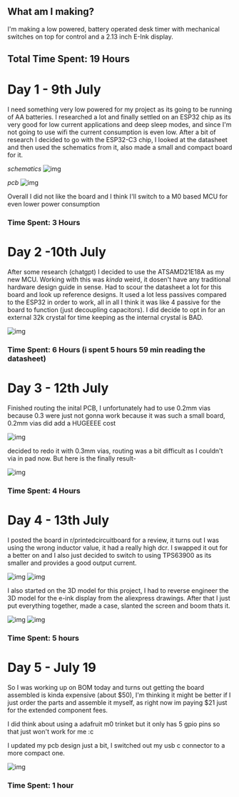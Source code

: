 ## What am I making?
I'm making a low powered, battery operated desk timer with mechanical switches on top for control and a 2.13 inch E-Ink display.

## Total Time Spent: 19 Hours


# Day 1 - 9th July

I need something very low powered for my project as its going to be running of AA batteries. I researched a lot and finally settled on an ESP32 chip as its very good for low current applications and deep sleep modes, and since I'm not going to use wifi the current consumption is even low. 
After a bit of research I decided to go with the ESP32-C3 chip, I looked at the datasheet and then used the schematics from it, also made a small and compact board for it.

*schematics*
![img](https://hc-cdn.hel1.your-objectstorage.com/s/v3/95c6eb723c4f715293f360107a32be8e4f391c3f_image.png)


*pcb*
![img](https://hc-cdn.hel1.your-objectstorage.com/s/v3/f6e2210cb788ba5f7ea8a2fc93cc0b6a42dfcacb_image.png)


Overall I did not like the board and I think I'll switch to a M0 based MCU for even lower power consumption

### Time Spent: 3 Hours

# Day 2 -10th July

After some research (chatgpt) I decided to use the ATSAMD21E18A as my new MCU.
Working with this was *kinda* weird, it dosen't have any traditional hardware design guide in sense. Had to scour the datasheet a lot for this board and look up reference designs.
It used a lot less passives compared to the ESP32 in order to work, all in all I think it was like 4 passive for the board to function (just decoupling capacitors). 
I did decide to opt in for an external 32k crystal for time keeping as the internal crystal is BAD.

![img](https://hc-cdn.hel1.your-objectstorage.com/s/v3/4d835407c11d3d2296a9850b8043d9db5a42488c_image.png)


### Time Spent: 6 Hours (i spent 5 hours 59 min reading the datasheet)
# Day 3 - 12th July

Finished routing the inital PCB, I unfortunately had to use 0.2mm vias because 0.3 were just not gonna work because it was such a small board, 0.2mm vias did add a HUGEEEE cost

![img](https://hc-cdn.hel1.your-objectstorage.com/s/v3/5d2d292f41019bdb1b945c2aaa00f80f1053b270_image.png)


decided to redo it with 0.3mm vias, routing was a bit difficult as I couldn't via in pad now.
But here is the finally result-

![img](https://hc-cdn.hel1.your-objectstorage.com/s/v3/2ecf76765e6c006eb0fbc3a581dd0e2de5f16d27_image.png)

### Time Spent: 4 Hours
# Day 4 - 13th July

I posted the board in r/printedcircuitboard for a review, it turns out I was using the wrong inductor value, it had a really high dcr. I swapped it out for a better on and I also just decided to switch to using TPS63900 as its smaller and provides a good output current.

![img](https://hc-cdn.hel1.your-objectstorage.com/s/v3/11b6c8295dd21298cfeb97b6e8001bedec81e23a_image.png)
![img](https://hc-cdn.hel1.your-objectstorage.com/s/v3/ae60904fc7c4ae8fd35e609b93a14e1a9af10e0a_image.png)


I also started on the 3D model for this project, I had to reverse engineer the 3D model for the e-ink display from the aliexpress drawings. After that I just put everything together, made a case, slanted the screen and boom thats it.

![img](https://hc-cdn.hel1.your-objectstorage.com/s/v3/c7b4beefb16867775129ab52542a575a747a8a27_image.png)
![img](https://hc-cdn.hel1.your-objectstorage.com/s/v3/c6e474ba9397acdc7d6b13324c28637fbf991c67_image.png)

### Time Spent: 5 hours

# Day 5 - July 19

So I was working up on BOM today and turns out getting the board assembled is kinda expensive (about $50), I'm thinking it might be better if I just order the parts and assemble it myself, as right now im paying $21 just for the extended component fees.

I did think about using a adafruit m0 trinket but it only has 5 gpio pins so that just won't work for me :c

I updated my pcb design just a bit, I switched out my usb c connector to a more compact one.

![img](https://hc-cdn.hel1.your-objectstorage.com/s/v3/d0083b9b5fc281d4dfe5e9562ac29c86548fdcf7_image.png)

### Time Spent: 1 hour